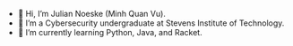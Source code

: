 - 👋 Hi, I’m Julian Noeske (Minh Quan Vu).
- 👀 I’m a Cybersecurity undergraduate at Stevens Institute of Technology.
- 🌱 I’m currently learning Python, Java, and Racket.
<!---
app00jul/app00jul is a ✨ special ✨ repository because its `README.md` (this file) appears on your GitHub profile.
You can click the Preview link to take a look at your changes.
--->
